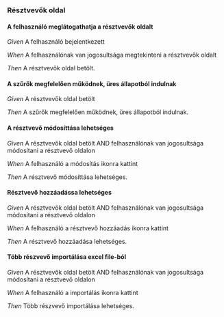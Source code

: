 ### Résztvevők oldal


#### A felhasználó meglátogathatja a résztvevők oldalt

_Given_ A felhasználó bejelentkezett

_When_ A felhasználónak van jogosultsága megtekinteni a résztvevők oldalt

_Then_ A résztvevők oldal betölt.

#### A szűrők megfelelően működnek, üres állapotból indulnak

_Given_ A résztvevők oldal betölt

_Then_ A szűrők megfelelően működnek, üres állapotból indulnak.

#### A résztvevő módosíttása lehetséges

_Given_ A résztvevők oldal betölt AND felhasználónak van jogosultsága módosítani a résztvevő oldalon

_When_ A felhasználó a módosítás ikonra kattint

_Then_ A résztvevő módosíttása lehetséges.

#### Résztvevő hozzáadássa lehetséges

_Given_ A résztvevők oldal betölt AND felhasználónak van jogosultsága módosítani a résztvevő oldalon

_When_ A felhasználó a résztvevő hozzáadás ikonra kattint

_Then_ A résztvevő hozzáadása lehetséges.

#### Több részvevő importálása excel file-ból

_Given_ A résztvevők oldal betölt AND felhasználónak van jogosultsága módosítani a résztvevő oldalon

_When_ A felhasználó a importálás ikonra kattint

_Then_ Több részvevő importálása lehetséges.
